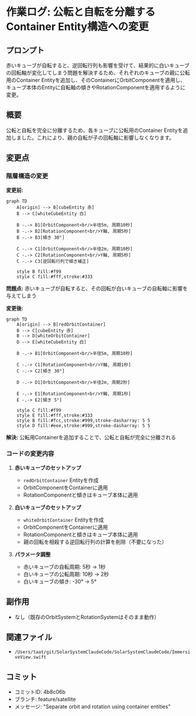 # 作業ログ: 公転と自転を分離するContainer Entity構造への変更

## プロンプト
赤いキューブが自転すると、逆回転行列も影響を受けて、結果的に白いキューブの回転軸が変化してしまう問題を解決するため、それぞれのキューブの親に公転用のContainer Entityを追加し、そのContainerにOrbitComponentを適用し、キューブ本体のEntityに自転軸の傾きやRotationComponentを適用するように変更。

## 概要
公転と自転を完全に分離するため、各キューブに公転用のContainer Entityを追加しました。これにより、親の自転が子の回転軸に影響しなくなります。

## 変更点

### 階層構造の変更

**変更前:**
```mermaid
graph TD
    A[origin] --> B[cubeEntity 赤]
    B --> C[whiteCubeEntity 白]

    B -.-> B1[OrbitComponent<br/>半径5m, 周期10秒]
    B -.-> B2[RotationComponent<br/>Y軸, 周期5秒]
    B -.-> B3[傾き 30°]

    C -.-> C1[OrbitComponent<br/>半径2m, 周期10秒]
    C -.-> C2[RotationComponent<br/>Y軸, 周期5秒]
    C -.-> C3[逆回転行列で傾き補正]

    style B fill:#f99
    style C fill:#fff,stroke:#333
```

**問題点:** 赤いキューブが自転すると、その回転が白いキューブの自転軸に影響を与えてしまう

**変更後:**
```mermaid
graph TD
    A[origin] --> B[redOrbitContainer]
    B --> C[cubeEntity 赤]
    B --> D[whiteOrbitContainer]
    D --> E[whiteCubeEntity 白]

    B -.-> B1[OrbitComponent<br/>半径5m, 周期10秒]

    C -.-> C1[RotationComponent<br/>Y軸, 周期1秒]
    C -.-> C2[傾き 30°]

    D -.-> D1[OrbitComponent<br/>半径2m, 周期2秒]

    E -.-> E1[RotationComponent<br/>Y軸, 周期1秒]
    E -.-> E2[傾き 5°]

    style C fill:#f99
    style E fill:#fff,stroke:#333
    style B fill:#fcc,stroke:#999,stroke-dasharray: 5 5
    style D fill:#eee,stroke:#999,stroke-dasharray: 5 5
```

**解決:** 公転用Containerを追加することで、公転と自転が完全に分離される

### コードの変更内容

1. **赤いキューブのセットアップ**
   - `redOrbitContainer` Entityを作成
   - OrbitComponentをContainerに適用
   - RotationComponentと傾きはキューブ本体に適用

2. **白いキューブのセットアップ**
   - `whiteOrbitContainer` Entityを作成
   - OrbitComponentをContainerに適用
   - RotationComponentと傾きはキューブ本体に適用
   - 親の回転を相殺する逆回転行列の計算を削除（不要になった）

3. **パラメータ調整**
   - 赤いキューブの自転周期: 5秒 → 1秒
   - 白いキューブの公転周期: 10秒 → 2秒
   - 白いキューブの傾き: -30° → 5°

## 副作用
- なし（既存のOrbitSystemとRotationSystemはそのまま動作）

## 関連ファイル
- `/Users/taat/git/SolarSystemClaudeCode/SolarSystemClaudeCode/ImmersiveView.swift`

## コミット
- コミットID: 4b8c06b
- ブランチ: feature/satellite
- メッセージ: "Separate orbit and rotation using container entities"
